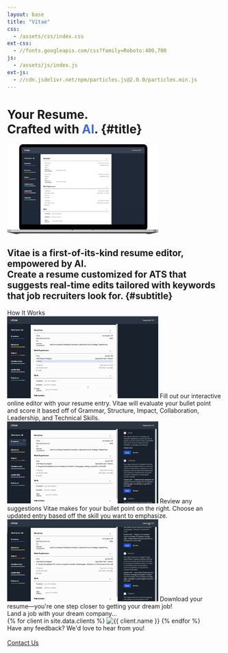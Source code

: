 ```yaml
---
layout: base
title: "Vitae"
css:
  - /assets/css/index.css
ext-css:
  - //fonts.googleapis.com/css?family=Roboto:400,700
js:
  - /assets/js/index.js
ext-js:
  - //cdn.jsdelivr.net/npm/particles.js@2.0.0/particles.min.js
---
```


<div id="header" class="cut1" markdown="1">

<div id="header-inner" markdown="1">

# Your Resume. <br> Crafted with <span style="color:RoyalBlue">AI</span>. {#title}

<style>
img {
  max-width: 70%;
  height: auto;
}
</style>

<img class="mockup" alt="mockup" src="/assets/img/macbook-mockup.png"/>

## Vitae is a first-of-its-kind resume editor, empowered by AI. <br> Create a resume customized for ATS that suggests real-time edits tailored with keywords that job recruiters look for. {#subtitle}

</div>

<div id="particles-js"></div>

</div>

<div id="main-sections">

<div id="demo" class="page-section black-section">
  <div id="demo">
    <div class="section-title">How It Works</div>
      <div id="demo-list">
        <div class="demo">
            <img class="demo-img" alt="Demo gif" src="/assets/img/demo_1.gif" />
            <span>Fill out our interactive online editor with your resume entry. Vitae will evaluate your bullet point and score it based off of Grammar, Structure, Impact, Collaboration, Leadership, and Technical Skills.</span>
        </div>
        <div id="demo-break"></div>
        <div class="demo">
          <img class="demo-img" alt="Demo gif" src="/assets/img/demo_2.gif" />
          <span>Review any suggestions Vitae makes for your bullet point on the right. Choose an updated entry based off the skill you want to emphasize.</span>
        </div>
        <div id="demo-break"></div>
        <div class="demo">
          <img class="demo-img" alt="Demo gif" src="/assets/img/demo_3.gif" />
          <span>Download your resume—you're one step closer to getting your dream job!</span>
        </div>
    </div>
  </div>

<div id="clients-out" class="page-section">
  <div id="clients">
    <div class="client-title">Land a job with your dream company... </div>
    <div id="client-logos">
      {% for client in site.data.clients %}
        <a class="client-img" title="{{ client.name }}">
          <img alt="{{ client.name }}" src="/assets/img/logos/{{ client.img }}" />
        </a>
      {% endfor %}
    </div>
  </div>
</div>

<div class="cut-buffer"></div>

<div id="cta-out" class="page-section">
  <div id="cta">
    <div class="section-title">Have any feedback? We'd love to hear from you!</div><br/>
  </div>
  <a href="mailto:jiahao303@gmail.com?subject=Vitae Inquiry" class="actionbtn">
    <span class="far fa-envelope" aria-hidden="true"></span>
    Contact Us
  </a>
</div>

</div>
